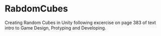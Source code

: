 # RabdomCubes
Creating Random Cubes in Unity following excercise on page 383 of text intro to Game Design, Protyping and Developing.
